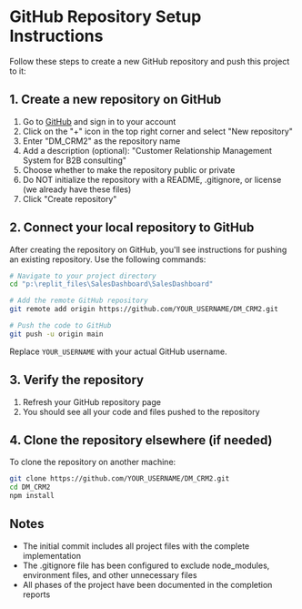 # GitHub Repository Setup Instructions

Follow these steps to create a new GitHub repository and push this project to it:

## 1. Create a new repository on GitHub

1. Go to [GitHub](https://github.com/) and sign in to your account
2. Click on the "+" icon in the top right corner and select "New repository"
3. Enter "DM_CRM2" as the repository name
4. Add a description (optional): "Customer Relationship Management System for B2B consulting"
5. Choose whether to make the repository public or private
6. Do NOT initialize the repository with a README, .gitignore, or license (we already have these files)
7. Click "Create repository"

## 2. Connect your local repository to GitHub

After creating the repository on GitHub, you'll see instructions for pushing an existing repository. Use the following commands:

```bash
# Navigate to your project directory
cd "p:\replit_files\SalesDashboard\SalesDashboard"

# Add the remote GitHub repository
git remote add origin https://github.com/YOUR_USERNAME/DM_CRM2.git

# Push the code to GitHub
git push -u origin main
```

Replace `YOUR_USERNAME` with your actual GitHub username.

## 3. Verify the repository

1. Refresh your GitHub repository page
2. You should see all your code and files pushed to the repository

## 4. Clone the repository elsewhere (if needed)

To clone the repository on another machine:

```bash
git clone https://github.com/YOUR_USERNAME/DM_CRM2.git
cd DM_CRM2
npm install
```

## Notes

- The initial commit includes all project files with the complete implementation
- The .gitignore file has been configured to exclude node_modules, environment files, and other unnecessary files
- All phases of the project have been documented in the completion reports
